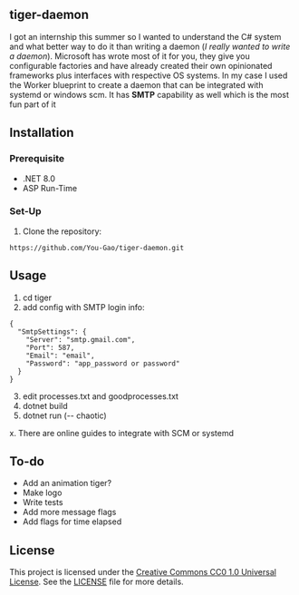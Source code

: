 ## tiger-daemon

I got an internship this summer so I wanted to understand the C# system and what better way to do it than writing a daemon (*I really wanted to write a daemon*). Microsoft has wrote most of it for you, they give you configurable factories and have already created their own opinionated frameworks plus interfaces with respective OS systems. In my case I used the Worker blueprint to create a daemon that can be integrated with systemd or windows scm. It has **SMTP** capability as well which is the most fun part of it 

## Installation

### Prerequisite

- .NET 8.0
- ASP Run-Time

### Set-Up

1. Clone the repository:
```
https://github.com/You-Gao/tiger-daemon.git
```

## Usage
1. cd tiger 
2. add config with SMTP login info:
   
```
{
  "SmtpSettings": {
    "Server": "smtp.gmail.com",
    "Port": 587,
    "Email": "email",
    "Password": "app_password or password"
  }
}

```

3. edit processes.txt and goodprocesses.txt
4. dotnet build
5. dotnet run (-- chaotic)

x. There are online guides to integrate with SCM or systemd

## To-do
* Add an animation tiger?
* Make logo
* Write tests
* Add more message flags
* Add flags for time elapsed

## License
This project is licensed under the [Creative Commons CC0 1.0 Universal License](https://creativecommons.org/publicdomain/zero/1.0/). See the [LICENSE](LICENSE) file for more details.


